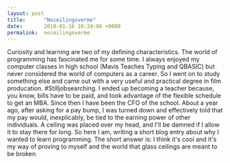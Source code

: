 ```yaml
---
layout: post
title:      "Noceilingoverme"
date:       2018-01-16 10:24:06 +0000
permalink:  noceilingoverme
---
```


Curiosity and learning are two of my defining characteristics.  The world of programming has fascinated me for some time.  I always enjoyed my computer classes in high school (Mavis Teaches Typing and QBASIC) but never considered the world of computers as a career.  So I went on to study something else and came out with a very useful and practical degree in film producation.  #Stilljobsearching.  I ended up becoming a teacher because, you know, bills have to be paid, and took advantage of the flexible schedule to get an MBA.    Since then I have been the CFO of the school.  About a year ago, after asking for a pay bump, I was turned down and effectively told that my pay would, inexplicably, be tied to the earning power of other individuals.  A ceiling was placed over my head, and I'll be damned if I allow it to stay there for long.  So here I am, writing a short blog entry about why I wanted to learn programming.  The short answer is: I think it's cool and it's my way of proving to myself and the world that glass ceilings are meant to be broken.  
